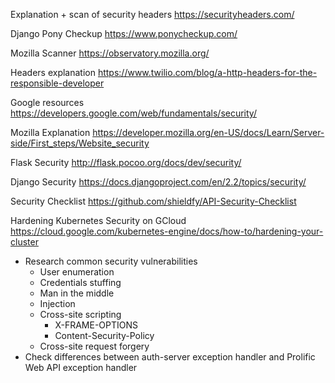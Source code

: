 Explanation + scan of security headers
https://securityheaders.com/

Django Pony Checkup
https://www.ponycheckup.com/

Mozilla Scanner
https://observatory.mozilla.org/

Headers explanation
https://www.twilio.com/blog/a-http-headers-for-the-responsible-developer

Google resources
https://developers.google.com/web/fundamentals/security/

Mozilla Explanation
https://developer.mozilla.org/en-US/docs/Learn/Server-side/First_steps/Website_security

Flask Security
http://flask.pocoo.org/docs/dev/security/

Django Security
https://docs.djangoproject.com/en/2.2/topics/security/

Security Checklist
https://github.com/shieldfy/API-Security-Checklist

Hardening Kubernetes Security on GCloud
https://cloud.google.com/kubernetes-engine/docs/how-to/hardening-your-cluster

- Research common security vulnerabilities
  - User enumeration
  - Credentials stuffing
  - Man in the middle
  - Injection
  - Cross-site scripting
    - X-FRAME-OPTIONS
    - Content-Security-Policy
  - Cross-site request forgery
- Check differences between auth-server exception handler and Prolific Web API exception handler
